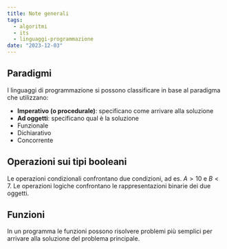```yaml
---
title: Note generali
tags:
  - algoritmi
  - its
  - linguaggi-programmazione
date: "2023-12-03"
---
```

## Paradigmi

I linguaggi di programmazione si possono classificare in base al paradigma che utilizzano:
- **Imperativo (o procedurale)**: specificano come arrivare alla soluzione
- **Ad oggetti**: specificano qual è la soluzione
- Funzionale
- Dichiarativo
- Concorrente

## Operazioni sui tipi booleani

Le operazioni condizionali confrontano due condizioni, ad es. $A > 10$ e $B < 7$.
Le operazioni logiche confrontano le rappresentazioni binarie dei due oggetti.

## Funzioni

In un programma le funzioni possono risolvere problemi più semplici per arrivare alla soluzione del problema principale.
